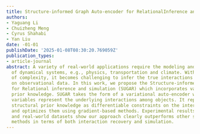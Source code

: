 ```yaml
---
title: Structure-informed Graph Auto-encoder for RelationalInference and Simulation
authors:
- Yaguang Li
- Chuizheng Meng
- Cyrus Shahabi
- Yan Liu
date: -01-01
publishDate: '2025-01-08T08:30:20.769059Z'
publication_types:
- article-journal
abstract: A variety of real-world applications require the modeling and the simulation
  of dynamical systems, e.g., physics, transportation and climate. With the increase
  of complexity, it becomes challenging to infer the true interactions solely based
  on observational data. In this work, we propose the Structure-informed Graph-Autoencoder
  for Relational inference and simulation (SUGAR) which incorporates various structural
  prior knowledge. SUGAR takes the form of a variational auto-encoder whose latent
  variables represent the underlying interactions among objects. It represents various
  structural prior knowledge as differentiable constraints on the interaction graph,
  and optimizes them using gradient-based methods. Experimental results on both synthetic
  and real-world datasets show our approach clearly outperforms other state-of-the-art
  methods in terms of both interaction recovery and simulation.
---
```

